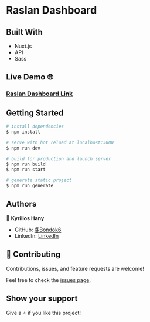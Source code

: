 # Raslan Dashboard

## Built With

- Nuxt.js
- API
- Sass

## Live Demo 🌐

### [Raslan Dashboard Link](https://bondok6.github.io/raslan-dashboard/)

## Getting Started

```bash
# install dependencies
$ npm install

# serve with hot reload at localhost:3000
$ npm run dev

# build for production and launch server
$ npm run build
$ npm run start

# generate static project
$ npm run generate
```

## Authors

👤 **Kyrillos Hany**

- GitHub: [@Bondok6](https://github.com/Bondok6)
- LinkedIn: [LinkedIn](https://www.linkedin.com/in/kyrillos-hany/)

## 🤝 Contributing

Contributions, issues, and feature requests are welcome!

Feel free to check the [issues page](../../issues/).

## Show your support

Give a ⭐️ if you like this project!
